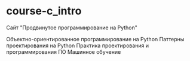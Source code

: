 # course-c_intro
Сайт "Продвинутое программирование на Python"

Объектно-ориентированное программирование на Python
Паттерны проектирования на Python
Практика проектирования и программирования ПО
Машинное обучение
